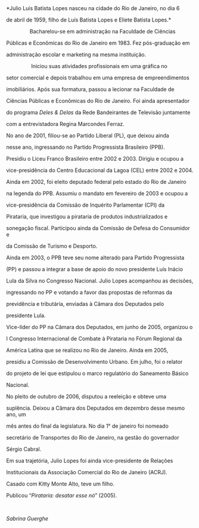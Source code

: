 

               



*Julio Luís Batista Lopes nasceu na cidade do Rio de Janeiro, no dia 6

de abril de 1959, filho de Luís Batista Lopes e Eliete Batista Lopes.*



                Bacharelou-se em administração na Faculdade de Ciências

Públicas e Econômicas do Rio de Janeiro em 1983. Fez pós-graduação em

administração escolar e marketing na mesma instituição.



                 Iniciou suas atividades profissionais em uma gráfica no

setor comercial e depois trabalhou em uma empresa de empreendimentos

imobiliários. Após sua formatura, passou a lecionar na Faculdade de

Ciências Públicas e Econômicas do Rio de Janeiro. Foi ainda apresentador

do programa *Deles & Delas* da Rede Bandeirantes de Televisão juntamente

com a entrevistadora Regina Marcondes Ferraz.



No ano de 2001, filiou-se ao Partido Liberal (PL), que deixou ainda

nesse ano, ingressando no Partido Progressista Brasileiro (PPB).

Presidiu o Liceu Franco Brasileiro entre 2002 e 2003. Dirigiu e ocupou a

vice-presidência do Centro Educacional da Lagoa (CEL) entre 2002 e 2004.



Ainda em 2002, foi eleito deputado federal pelo estado do Rio de Janeiro

na legenda do PPB. Assumiu o mandato em fevereiro de 2003 e ocupou a

vice-presidência da Comissão de Inquérito Parlamentar (CPI) da

Pirataria, que investigou a pirataria de produtos industrializados e

sonegação fiscal. Participou ainda da Comissão de Defesa do Consumidor e

da Comissão de Turismo e Desporto.



Ainda em 2003, o PPB teve seu nome alterado para Partido Progressista

(PP) e passou a integrar a base de apoio do novo presidente Luís Inácio

Lula da Silva no Congresso Nacional. Julio Lopes acompanhou as decisões,

ingressando no PP e votando a favor das propostas de reformas da

previdência e tributária, enviadas à Câmara dos Deputados pelo

presidente Lula.  



Vice-líder do PP na Câmara dos Deputados, em junho de 2005, organizou o

I Congresso Internacional de Combate à Pirataria no Fórum Regional da

América Latina que se realizou no Rio de Janeiro. Ainda em 2005,

presidiu a Comissão de Desenvolvimento Urbano. Em julho, foi o relator

do projeto de lei que estipulou o marco regulatório do Saneamento Básico

Nacional.



No pleito de outubro de 2006, disputou a reeleição e obteve uma

suplência. Deixou a Câmara dos Deputados em dezembro desse mesmo ano, um

mês antes do final da legislatura. No dia 1° de janeiro foi nomeado

secretário de Transportes do Rio de Janeiro, na gestão do governador

Sérgio Cabral.



Em sua trajetória, Julio Lopes foi ainda vice-presidente de Relações

Institucionais da Associação Comercial do Rio de Janeiro (ACRJ).



Casado com Kitty Monte Alto, teve um filho.



Publicou “*Pirataria: desatar esse nó*” (2005).



 



*Sabrina Guerghe*



 



